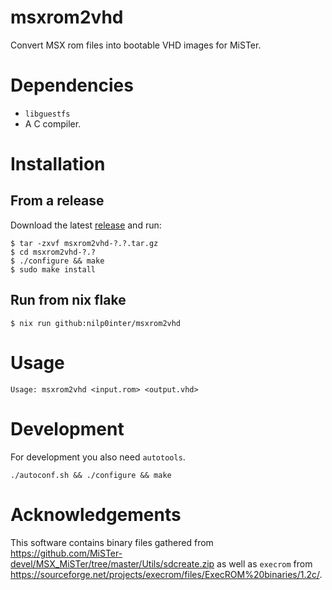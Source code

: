 # msxrom2vhd

Convert MSX rom files into bootable VHD images for MiSTer.


Dependencies
============

* `libguestfs`
* A C compiler.


Installation
============


From a release
--------------

Download the latest [release](https://github.com/nilp0inter/msxrom2vhd/releases) and run:

```
$ tar -zxvf msxrom2vhd-?.?.tar.gz
$ cd msxrom2vhd-?.?
$ ./configure && make
$ sudo make install
```

Run from nix flake
------------------

```console
$ nix run github:nilp0inter/msxrom2vhd
```

Usage
=====

```
Usage: msxrom2vhd <input.rom> <output.vhd>
```


Development
===========

For development you also need `autotools`.

```
./autoconf.sh && ./configure && make
```

Acknowledgements
================

This software contains binary files gathered from https://github.com/MiSTer-devel/MSX_MiSTer/tree/master/Utils/sdcreate.zip as well as `execrom` from https://sourceforge.net/projects/execrom/files/ExecROM%20binaries/1.2c/.
